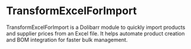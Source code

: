 # TransformExcelForImport
TransformExcelForImport is a Dolibarr module to quickly import products and supplier prices from an Excel file. It helps automate product creation and BOM integration for faster bulk management.
